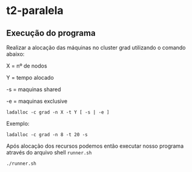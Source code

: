 # t2-paralela



## Execução do programa

Realizar a alocação das máquinas no cluster grad utilizando o comando abaixo:

X = nº de nodos

Y = tempo alocado

-s = maquinas shared

-e = maquinas exclusive

```
ladalloc -c grad -n X -t Y [ -s | -e ]
```
Exemplo:
```
ladalloc -c grad -n 8 -t 20 -s
```

Após alocação dos recursos podemos então executar nosso programa através do arquivo shell `runner.sh`

```
./runner.sh
```